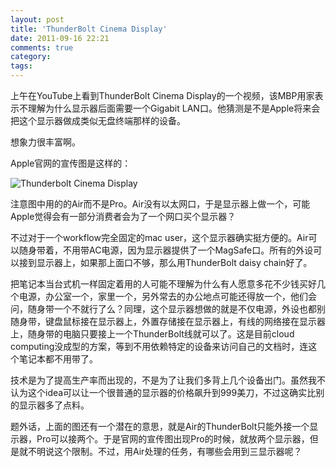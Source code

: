 ```yaml
---
layout: post
title: 'ThunderBolt Cinema Display'
date: 2011-09-16 22:21
comments: true
category: 
tags:
---
```

    

上午在YouTube上看到ThunderBolt Cinema Display的一个视频，该MBP用家表示不理解为什么显示器后面需要一个Gigabit LAN口。他猜测是不是Apple将来会把这个显示器做成类似无盘终端那样的设备。

想象力很丰富啊。

Apple官网的宣传图是这样的：

![Thunderbolt Cinema Display](http://qingpei.me/images/in_post/overview_hero1.jpg)

注意图中用的的Air而不是Pro。Air没有以太网口，于是显示器上做一个，可能Apple觉得会有一部分消费者会为了一个网口买个显示器？

不过对于一个workflow完全固定的mac user，这个显示器确实挺方便的。Air可以随身带着，不用带AC电源，因为显示器提供了一个MagSafe口。所有的外设可以接到显示器上，如果那上面口不够，那么用ThunderBolt daisy chain好了。

把笔记本当台式机一样固定着用的人可能不理解为什么有人愿意多花不少钱买好几个电源，办公室一个，家里一个，另外常去的办公地点可能还得放一个，他们会问，随身带一个不就行了么？同理，这个显示器想做的就是不仅电源，外设也都别随身带，键盘鼠标接在显示器上，外置存储接在显示器上，有线的网络接在显示器上，随身带的电脑只要接上一个ThunderBolt线就可以了。这是目前cloud computing没成型的方案，等到不用依赖特定的设备来访问自己的文档时，连这个笔记本都不用带了。

技术是为了提高生产率而出现的，不是为了让我们多背上几个设备出门。虽然我不认为这个idea可以让一个很普通的显示器的价格飙升到999美刀，不过这确实比别的显示器多了点料。

题外话，上面的图还有一个潜在的意思，就是Air的ThunderBolt只能外接一个显示器，Pro可以接两个。于是官网的宣传图出现Pro的时候，就放两个显示器，但是就不明说这个限制。不过，用Air处理的任务，有哪些会用到三显示器呢？
